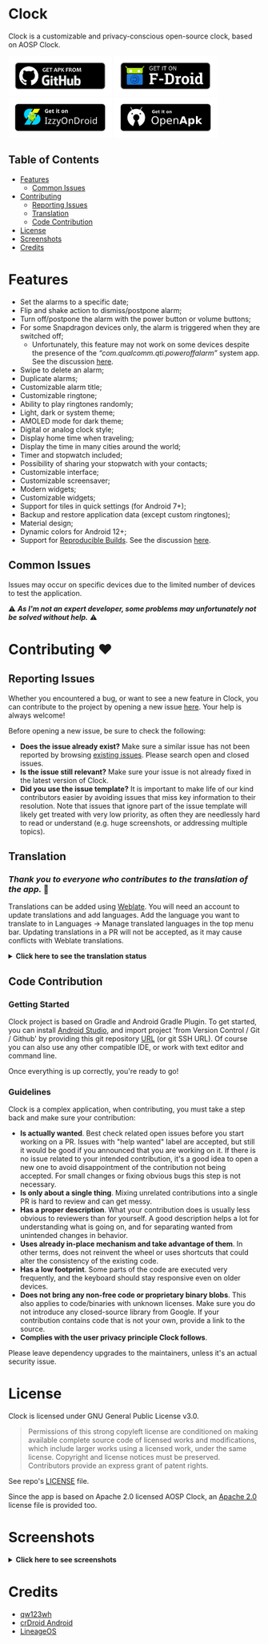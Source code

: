 <!--suppress CheckImageSize -->
# Clock
Clock is a customizable and privacy-conscious open-source clock, based on AOSP Clock.

[<img src="/images/badge_github.png" alt="Get it on GitHub" height="80">](https://github.com/BlackyHawky/Clock/releases)
[<img src="/images/badge_f-droid.png" alt="Get it on F-Droid" height="80">](https://f-droid.org/packages/com.best.deskclock/)
[<img src="/images/badge_izzy_on_droid.png" alt="Get it on IzzyOnDroid" height="80">](https://apt.izzysoft.de/fdroid/index/apk/com.best.deskclock/)
[<img src="/images/badge_openApk.png" alt="Get it on OpenApk" height="80">](https://www.openapk.net/clock/com.best.deskclock/)

## Table of Contents

- [Features](#features)
  * [Common Issues](#common-issues)
- [Contributing](#contributing-)
  * [Reporting Issues](#reporting-issues)
  * [Translation](#translation)
  * [Code Contribution](#code-contribution)
- [License](#license)
- [Screenshots](#screenshots)
- [Credits](#credits)

# Features
* Set the alarms to a specific date;
* Flip and shake action to dismiss/postpone alarm;
* Turn off/postpone the alarm with the power button or volume buttons;
* For some Snapdragon devices only, the alarm is triggered when they are switched off;
  * Unfortunately, this feature may not work on some devices despite the presence of the _“com.qualcomm.qti.poweroffalarm”_ system app. See the discussion [here](https://github.com/BlackyHawky/Clock/issues/88).
* Swipe to delete an alarm;
* Duplicate alarms;
* Customizable alarm title;
* Customizable ringtone;
* Ability to play ringtones randomly;
* Light, dark or system theme;
* AMOLED mode for dark theme;
* Digital or analog clock style;
* Display home time when traveling;
* Display the time in many cities around the world;
* Timer and stopwatch included;
* Possibility of sharing your stopwatch with your contacts;
* Customizable interface;
* Customizable screensaver;
* Modern widgets;
* Customizable widgets;
* Support for tiles in quick settings (for Android 7+);
* Backup and restore application data (except custom ringtones);
* Material design;
* Dynamic colors for Android 12+;
* Support for [Reproducible Builds](https://reproducible-builds.org/). See the discussion [here](https://github.com/BlackyHawky/Clock/issues/140).

## Common Issues

Issues may occur on specific devices due to the limited number of devices to test the application.

⚠ _<b>As I'm not an expert developer, some problems may unfortunately not be solved without help.</b>_ ⚠

# Contributing ❤

## Reporting Issues

Whether you encountered a bug, or want to see a new feature in Clock, you can contribute to the project by opening a new issue [here](https://github.com/BlackyHawky/Clock/issues). Your help is always welcome!

Before opening a new issue, be sure to check the following:
- **Does the issue already exist?** Make sure a similar issue has not been reported by browsing [existing issues](https://github.com/BlackyHawky/Clock/issues). Please search open and closed issues.
- **Is the issue still relevant?** Make sure your issue is not already fixed in the latest version of Clock.
- **Did you use the issue template?** It is important to make life of our kind contributors easier by avoiding issues that miss key information to their resolution.
  Note that issues that ignore part of the issue template will likely get treated with very low priority, as often they are needlessly hard to read or understand (e.g. huge screenshots, or addressing multiple topics).

## Translation

### _Thank you to everyone who contributes to the translation of the app._ 🙏

Translations can be added using [Weblate](https://translate.codeberg.org/projects/clock/). You will need an account to update translations and add languages. Add the language you want to translate to in Languages -> Manage translated languages in the top menu bar.
Updating translations in a PR will not be accepted, as it may cause conflicts with Weblate translations.

<details>
<summary><b>Click here to see the translation status</b></summary>
<br>

[![Translation status](https://translate.codeberg.org/widget/clock/clock/multi-auto.svg)](https://translate.codeberg.org/engage/clock/)
</details>

## Code Contribution

### Getting Started

Clock project is based on Gradle and Android Gradle Plugin. To get started, you can install [Android Studio](https://developer.android.com/studio), and import project 'from Version Control / Git / Github' by providing this git repository [URL](https://github.com/BlackyHawky/Clock.git) (or git SSH URL).
Of course you can also use any other compatible IDE, or work with text editor and command line.

Once everything is up correctly, you're ready to go!

### Guidelines

Clock is a complex application, when contributing, you must take a step back and make sure your contribution:
- **Is actually wanted**. Best check related open issues before you start working on a PR. Issues with "help wanted" label are accepted, but still it would be good if you announced that you are working on it.
  If there is no issue related to your intended contribution, it's a good idea to open a new one to avoid disappointment of the contribution not being accepted. For small changes or fixing obvious bugs this step is not necessary.
- **Is only about a single thing**. Mixing unrelated contributions into a single PR is hard to review and can get messy.
- **Has a proper description**. What your contribution does is usually less obvious to reviewers than for yourself. A good description helps a lot for understanding what is going on, and for separating wanted from unintended changes in behavior.
- **Uses already in-place mechanism and take advantage of them**. In other terms, does not reinvent the wheel or uses shortcuts that could alter the consistency of the existing code.
- **Has a low footprint**. Some parts of the code are executed very frequently, and the keyboard should stay responsive even on older devices.
- **Does not bring any non-free code or proprietary binary blobs**. This also applies to code/binaries with unknown licenses. Make sure you do not introduce any closed-source library from Google.
  If your contribution contains code that is not your own, provide a link to the source.
- **Complies with the user privacy principle Clock follows**.

Please leave dependency upgrades to the maintainers, unless it's an actual security issue.

# License

Clock is licensed under GNU General Public License v3.0.

> Permissions of this strong copyleft license are conditioned on making available complete source code of licensed works and modifications, which include larger works using a licensed work, under the same license. Copyright and license notices must be preserved. Contributors provide an express grant of patent rights.

See repo's [LICENSE](/LICENSE) file.

Since the app is based on Apache 2.0 licensed AOSP Clock, an [Apache 2.0](LICENSE-Apache-2.0) license file is provided too.

# Screenshots

<details>
<summary><b>Click here to see screenshots</b></summary>
<br>
 <img src="/fastlane/metadata/android/en-US/images/phoneScreenshots/01.jpg" alt="Screenshot 01" width="200" />
 <img src="/fastlane/metadata/android/en-US/images/phoneScreenshots/02.jpg" alt="Screenshot 02" width="200" />
 <img src="/fastlane/metadata/android/en-US/images/phoneScreenshots/03.jpg" alt="Screenshot 03" width="200" />
 <img src="/fastlane/metadata/android/en-US/images/phoneScreenshots/04.jpg" alt="Screenshot 04" width="200" />
 <img src="/fastlane/metadata/android/en-US/images/phoneScreenshots/05.jpg" alt="Screenshot 05" width="200" />
 <img src="/fastlane/metadata/android/en-US/images/phoneScreenshots/06.jpg" alt="Screenshot 06" width="200" />
 <img src="/fastlane/metadata/android/en-US/images/phoneScreenshots/07.jpg" alt="Screenshot 07" width="200" />
 <img src="/fastlane/metadata/android/en-US/images/phoneScreenshots/08.jpg" alt="Screenshot 08" width="200" />
 <img src="/fastlane/metadata/android/en-US/images/phoneScreenshots/09.jpg" alt="Screenshot 09" width="200" />
 <img src="/fastlane/metadata/android/en-US/images/phoneScreenshots/10.jpg" alt="Screenshot 10" width="200" />
 <img src="/fastlane/metadata/android/en-US/images/phoneScreenshots/11.jpg" alt="Screenshot 11" width="200" />
 <img src="/fastlane/metadata/android/en-US/images/phoneScreenshots/12.jpg" alt="Screenshot 12" width="200" />
 <img src="/fastlane/metadata/android/en-US/images/phoneScreenshots/13.jpg" alt="Screenshot 13" width="200" />
 <img src="/fastlane/metadata/android/en-US/images/phoneScreenshots/14.jpg" alt="Screenshot 14" width="200" />
</details>

# Credits
- [qw123wh](https://github.com/qw123wh)
- [crDroid Android](https://github.com/crdroidandroid/android_packages_apps_DeskClock)
- [LineageOS](https://github.com/LineageOS/android_packages_apps_DeskClock)
